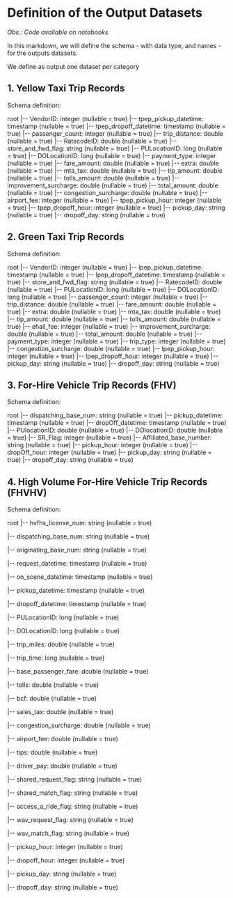 # Definition of the Output Datasets

<em>Obs.: Code available on notebooks</em>  

In this markdown, we will define the schema - with data type, and names - for the outputs datasets.

We define as output one dataset per category

## 1. Yellow Taxi Trip Records

Schema definition:

root
 |-- VendorID: integer (nullable = true)
 |-- tpep_pickup_datetime: timestamp (nullable = true)
 |-- tpep_dropoff_datetime: timestamp (nullable = true)
 |-- passenger_count: integer (nullable = true)
 |-- trip_distance: double (nullable = true)
 |-- RatecodeID: double (nullable = true)
 |-- store_and_fwd_flag: string (nullable = true)
 |-- PULocationID: long (nullable = true)
 |-- DOLocationID: long (nullable = true)
 |-- payment_type: integer (nullable = true)
 |-- fare_amount: double (nullable = true)
 |-- extra: double (nullable = true)
 |-- mta_tax: double (nullable = true)
 |-- tip_amount: double (nullable = true)
 |-- tolls_amount: double (nullable = true)
 |-- improvement_surcharge: double (nullable = true)
 |-- total_amount: double (nullable = true)
 |-- congestion_surcharge: double (nullable = true)
 |-- airport_fee: integer (nullable = true)
 |-- tpep_pickup_hour: integer (nullable = true)
 |-- tpep_dropoff_hour: integer (nullable = true)
 |-- pickup_day: string (nullable = true)
 |-- dropoff_day: string (nullable = true)

## 2. Green Taxi Trip Records

Schema definition:

root
 |-- VendorID: integer (nullable = true)
 |-- lpep_pickup_datetime: timestamp (nullable = true)
 |-- lpep_dropoff_datetime: timestamp (nullable = true)
 |-- store_and_fwd_flag: string (nullable = true)
 |-- RatecodeID: double (nullable = true)
 |-- PULocationID: long (nullable = true)
 |-- DOLocationID: long (nullable = true)
 |-- passenger_count: integer (nullable = true)
 |-- trip_distance: double (nullable = true)
 |-- fare_amount: double (nullable = true)
 |-- extra: double (nullable = true)
 |-- mta_tax: double (nullable = true)
 |-- tip_amount: double (nullable = true)
 |-- tolls_amount: double (nullable = true)
 |-- ehail_fee: integer (nullable = true)
 |-- improvement_surcharge: double (nullable = true)
 |-- total_amount: double (nullable = true)
 |-- payment_type: integer (nullable = true)
 |-- trip_type: integer (nullable = true)
 |-- congestion_surcharge: double (nullable = true)
 |-- lpep_pickup_hour: integer (nullable = true)
 |-- lpep_dropoff_hour: integer (nullable = true)
 |-- pickup_day: string (nullable = true)
 |-- dropoff_day: string (nullable = true)

## 3. For-Hire Vehicle Trip Records (FHV)

Schema definition:

root
 |-- dispatching_base_num: string (nullable = true)
 |-- pickup_datetime: timestamp (nullable = true)
 |-- dropOff_datetime: timestamp (nullable = true)
 |-- PUlocationID: double (nullable = true)
 |-- DOlocationID: double (nullable = true)
 |-- SR_Flag: integer (nullable = true)
 |-- Affiliated_base_number: string (nullable = true)
 |-- pickup_hour: integer (nullable = true)
 |-- dropOff_hour: integer (nullable = true)
 |-- pickup_day: string (nullable = true)
 |-- dropoff_day: string (nullable = true)

## 4. High Volume For-Hire Vehicle Trip Records (FHVHV)

Schema definition:

root
 |-- hvfhs_license_num: string (nullable = true)

 |-- dispatching_base_num: string (nullable = true)

 |-- originating_base_num: string (nullable = true)

 |-- request_datetime: timestamp (nullable = true)

 |-- on_scene_datetime: timestamp (nullable = true)

 |-- pickup_datetime: timestamp (nullable = true)

 |-- dropoff_datetime: timestamp (nullable = true)

 |-- PULocationID: long (nullable = true)

 |-- DOLocationID: long (nullable = true)
 
 |-- trip_miles: double (nullable = true)

 |-- trip_time: long (nullable = true)

 |-- base_passenger_fare: double (nullable = true)

 |-- tolls: double (nullable = true)

 |-- bcf: double (nullable = true)

 |-- sales_tax: double (nullable = true)

 |-- congestion_surcharge: double (nullable = true)

 |-- airport_fee: double (nullable = true)

 |-- tips: double (nullable = true)

 |-- driver_pay: double (nullable = true)

 |-- shared_request_flag: string (nullable = true)

 |-- shared_match_flag: string (nullable = true)

 |-- access_a_ride_flag: string (nullable = true)
 
 |-- wav_request_flag: string (nullable = true)
 
 |-- wav_match_flag: string (nullable = true)
 
 |-- pickup_hour: integer (nullable = true)
 
 |-- dropoff_hour: integer (nullable = true)
 
 |-- pickup_day: string (nullable = true)
 
 |-- dropoff_day: string (nullable = true)










